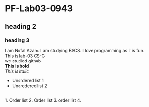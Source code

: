# PF-Lab03-0943
## heading 2
### heading 3
I am Nofal Azam. I am studying BSCS. I love programming as it is fun.
<br/>
This is lab-03 CS-G
<br/>
we studied github
<br/>
**This is bold**
<br/>
_This is italic_
<br/>

- Unordered list 1
- Unoredered list 2

<br/>
1. Order list
2. Order list
3. order list
4. 
